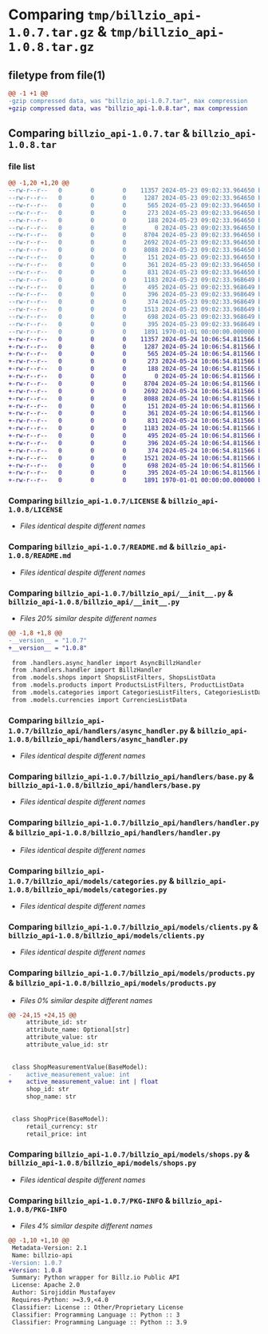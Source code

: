 # Comparing `tmp/billzio_api-1.0.7.tar.gz` & `tmp/billzio_api-1.0.8.tar.gz`

## filetype from file(1)

```diff
@@ -1 +1 @@
-gzip compressed data, was "billzio_api-1.0.7.tar", max compression
+gzip compressed data, was "billzio_api-1.0.8.tar", max compression
```

## Comparing `billzio_api-1.0.7.tar` & `billzio_api-1.0.8.tar`

### file list

```diff
@@ -1,20 +1,20 @@
--rw-r--r--   0        0        0    11357 2024-05-23 09:02:33.964650 billzio_api-1.0.7/LICENSE
--rw-r--r--   0        0        0     1287 2024-05-23 09:02:33.964650 billzio_api-1.0.7/README.md
--rw-r--r--   0        0        0      565 2024-05-23 09:02:33.964650 billzio_api-1.0.7/billzio_api/__init__.py
--rw-r--r--   0        0        0      273 2024-05-23 09:02:33.964650 billzio_api-1.0.7/billzio_api/__version__.py
--rw-r--r--   0        0        0      188 2024-05-23 09:02:33.964650 billzio_api-1.0.7/billzio_api/exceptions.py
--rw-r--r--   0        0        0        0 2024-05-23 09:02:33.964650 billzio_api-1.0.7/billzio_api/handlers/__init__.py
--rw-r--r--   0        0        0     8704 2024-05-23 09:02:33.964650 billzio_api-1.0.7/billzio_api/handlers/async_handler.py
--rw-r--r--   0        0        0     2692 2024-05-23 09:02:33.964650 billzio_api-1.0.7/billzio_api/handlers/base.py
--rw-r--r--   0        0        0     8088 2024-05-23 09:02:33.964650 billzio_api-1.0.7/billzio_api/handlers/handler.py
--rw-r--r--   0        0        0      151 2024-05-23 09:02:33.964650 billzio_api-1.0.7/billzio_api/models/auth.py
--rw-r--r--   0        0        0      361 2024-05-23 09:02:33.964650 billzio_api-1.0.7/billzio_api/models/brands.py
--rw-r--r--   0        0        0      831 2024-05-23 09:02:33.964650 billzio_api-1.0.7/billzio_api/models/categories.py
--rw-r--r--   0        0        0     1183 2024-05-23 09:02:33.968649 billzio_api-1.0.7/billzio_api/models/clients.py
--rw-r--r--   0        0        0      495 2024-05-23 09:02:33.968649 billzio_api-1.0.7/billzio_api/models/currencies.py
--rw-r--r--   0        0        0      396 2024-05-23 09:02:33.968649 billzio_api-1.0.7/billzio_api/models/orders.py
--rw-r--r--   0        0        0      374 2024-05-23 09:02:33.968649 billzio_api-1.0.7/billzio_api/models/payment_types.py
--rw-r--r--   0        0        0     1513 2024-05-23 09:02:33.968649 billzio_api-1.0.7/billzio_api/models/products.py
--rw-r--r--   0        0        0      698 2024-05-23 09:02:33.968649 billzio_api-1.0.7/billzio_api/models/shops.py
--rw-r--r--   0        0        0      395 2024-05-23 09:02:33.968649 billzio_api-1.0.7/pyproject.toml
--rw-r--r--   0        0        0     1891 1970-01-01 00:00:00.000000 billzio_api-1.0.7/PKG-INFO
+-rw-r--r--   0        0        0    11357 2024-05-24 10:06:54.811566 billzio_api-1.0.8/LICENSE
+-rw-r--r--   0        0        0     1287 2024-05-24 10:06:54.811566 billzio_api-1.0.8/README.md
+-rw-r--r--   0        0        0      565 2024-05-24 10:06:54.811566 billzio_api-1.0.8/billzio_api/__init__.py
+-rw-r--r--   0        0        0      273 2024-05-24 10:06:54.811566 billzio_api-1.0.8/billzio_api/__version__.py
+-rw-r--r--   0        0        0      188 2024-05-24 10:06:54.811566 billzio_api-1.0.8/billzio_api/exceptions.py
+-rw-r--r--   0        0        0        0 2024-05-24 10:06:54.811566 billzio_api-1.0.8/billzio_api/handlers/__init__.py
+-rw-r--r--   0        0        0     8704 2024-05-24 10:06:54.811566 billzio_api-1.0.8/billzio_api/handlers/async_handler.py
+-rw-r--r--   0        0        0     2692 2024-05-24 10:06:54.811566 billzio_api-1.0.8/billzio_api/handlers/base.py
+-rw-r--r--   0        0        0     8088 2024-05-24 10:06:54.811566 billzio_api-1.0.8/billzio_api/handlers/handler.py
+-rw-r--r--   0        0        0      151 2024-05-24 10:06:54.811566 billzio_api-1.0.8/billzio_api/models/auth.py
+-rw-r--r--   0        0        0      361 2024-05-24 10:06:54.811566 billzio_api-1.0.8/billzio_api/models/brands.py
+-rw-r--r--   0        0        0      831 2024-05-24 10:06:54.811566 billzio_api-1.0.8/billzio_api/models/categories.py
+-rw-r--r--   0        0        0     1183 2024-05-24 10:06:54.811566 billzio_api-1.0.8/billzio_api/models/clients.py
+-rw-r--r--   0        0        0      495 2024-05-24 10:06:54.811566 billzio_api-1.0.8/billzio_api/models/currencies.py
+-rw-r--r--   0        0        0      396 2024-05-24 10:06:54.811566 billzio_api-1.0.8/billzio_api/models/orders.py
+-rw-r--r--   0        0        0      374 2024-05-24 10:06:54.811566 billzio_api-1.0.8/billzio_api/models/payment_types.py
+-rw-r--r--   0        0        0     1521 2024-05-24 10:06:54.811566 billzio_api-1.0.8/billzio_api/models/products.py
+-rw-r--r--   0        0        0      698 2024-05-24 10:06:54.811566 billzio_api-1.0.8/billzio_api/models/shops.py
+-rw-r--r--   0        0        0      395 2024-05-24 10:06:54.811566 billzio_api-1.0.8/pyproject.toml
+-rw-r--r--   0        0        0     1891 1970-01-01 00:00:00.000000 billzio_api-1.0.8/PKG-INFO
```

### Comparing `billzio_api-1.0.7/LICENSE` & `billzio_api-1.0.8/LICENSE`

 * *Files identical despite different names*

### Comparing `billzio_api-1.0.7/README.md` & `billzio_api-1.0.8/README.md`

 * *Files identical despite different names*

### Comparing `billzio_api-1.0.7/billzio_api/__init__.py` & `billzio_api-1.0.8/billzio_api/__init__.py`

 * *Files 20% similar despite different names*

```diff
@@ -1,8 +1,8 @@
-__version__ = "1.0.7"
+__version__ = "1.0.8"
 
 from .handlers.async_handler import AsyncBillzHandler
 from .handlers.handler import BillzHandler
 from .models.shops import ShopsListFilters, ShopsListData
 from .models.products import ProductsListFilters, ProductListData
 from .models.categories import CategoriesListFilters, CategoriesListData
 from .models.currencies import CurrenciesListData
```

### Comparing `billzio_api-1.0.7/billzio_api/handlers/async_handler.py` & `billzio_api-1.0.8/billzio_api/handlers/async_handler.py`

 * *Files identical despite different names*

### Comparing `billzio_api-1.0.7/billzio_api/handlers/base.py` & `billzio_api-1.0.8/billzio_api/handlers/base.py`

 * *Files identical despite different names*

### Comparing `billzio_api-1.0.7/billzio_api/handlers/handler.py` & `billzio_api-1.0.8/billzio_api/handlers/handler.py`

 * *Files identical despite different names*

### Comparing `billzio_api-1.0.7/billzio_api/models/categories.py` & `billzio_api-1.0.8/billzio_api/models/categories.py`

 * *Files identical despite different names*

### Comparing `billzio_api-1.0.7/billzio_api/models/clients.py` & `billzio_api-1.0.8/billzio_api/models/clients.py`

 * *Files identical despite different names*

### Comparing `billzio_api-1.0.7/billzio_api/models/products.py` & `billzio_api-1.0.8/billzio_api/models/products.py`

 * *Files 0% similar despite different names*

```diff
@@ -24,15 +24,15 @@
     attribute_id: str
     attribute_name: Optional[str]
     attribute_value: str
     attribute_value_id: str
 
 
 class ShopMeasurementValue(BaseModel):
-    active_measurement_value: int
+    active_measurement_value: int | float
     shop_id: str
     shop_name: str
 
 
 class ShopPrice(BaseModel):
     retail_currency: str
     retail_price: int
```

### Comparing `billzio_api-1.0.7/billzio_api/models/shops.py` & `billzio_api-1.0.8/billzio_api/models/shops.py`

 * *Files identical despite different names*

### Comparing `billzio_api-1.0.7/PKG-INFO` & `billzio_api-1.0.8/PKG-INFO`

 * *Files 4% similar despite different names*

```diff
@@ -1,10 +1,10 @@
 Metadata-Version: 2.1
 Name: billzio-api
-Version: 1.0.7
+Version: 1.0.8
 Summary: Python wrapper for Billz.io Public API
 License: Apache 2.0
 Author: Sirojiddin Mustafayev
 Requires-Python: >=3.9,<4.0
 Classifier: License :: Other/Proprietary License
 Classifier: Programming Language :: Python :: 3
 Classifier: Programming Language :: Python :: 3.9
```

